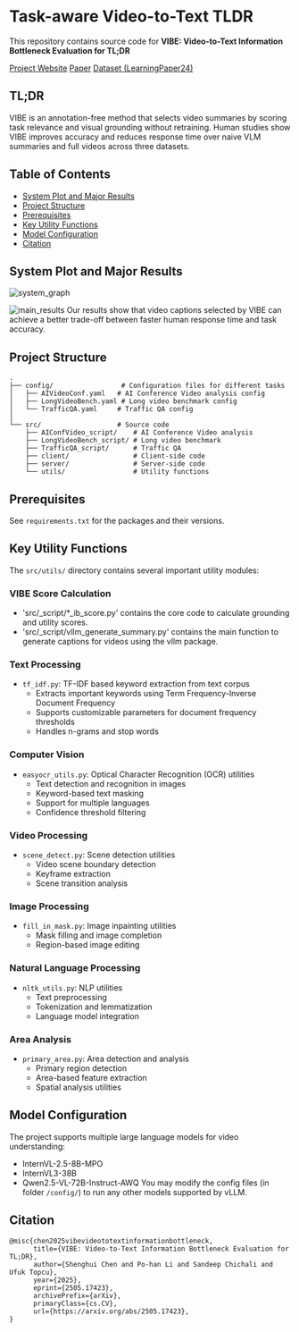 # Task-aware Video-to-Text TLDR

This repository contains source code for **VIBE: Video-to-Text Information Bottleneck Evaluation for TL;DR**

[Project Website](https://vivianchen98.github.io/VIBE_website/)  [Paper](https://arxiv.org/abs/2505.17423)  [Dataset (LearningPaper24)](https://huggingface.co/datasets/vivianchen98/LearningPaper24)

## TL;DR
VIBE is an annotation-free method that selects video summaries by scoring task relevance and visual grounding without retraining. Human studies show VIBE improves accuracy and reduces response time over naive VLM summaries and full videos across three datasets.

## Table of Contents
- [System Plot and Major Results](#system-plot-and-major-results)
- [Project Structure](#project-structure)
- [Prerequisites](#prerequisites)
- [Key Utility Functions](#key-utility-functions)
- [Model Configuration](#model-configuration)
- [Citation](#citation)


## System Plot and Major Results

![system_graph](https://github.com/UTAustin-SwarmLab/Task-aware-TLDR/blob/main/assets/TLDR_system_plot.png)

![main_results](https://github.com/UTAustin-SwarmLab/Task-aware-TLDR/blob/main/assets/table_results.png)
Our results show that video captions selected by VIBE can achieve a better trade-off between faster human response time and task accuracy.

## Project Structure

```
.
├── config/                 # Configuration files for different tasks
│   ├── AIVideoConf.yaml   # AI Conference Video analysis config
│   ├── LongVideoBench.yaml # Long video benchmark config
│   └── TrafficQA.yaml     # Traffic QA config
│
└── src/                   # Source code
    ├── AIConfVideo_script/    # AI Conference Video analysis
    ├── LongVideoBench_script/ # Long video benchmark
    ├── TrafficQA_script/      # Traffic QA
    ├── client/                # Client-side code
    ├── server/                # Server-side code
    └── utils/                 # Utility functions
```

## Prerequisites
See `requirements.txt` for the packages and their versions.

## Key Utility Functions

The `src/utils/` directory contains several important utility modules:

### VIBE Score Calculation
- 'src/<dataset>_script/*_ib_score.py' contains the core code to calculate grounding and utility scores.
- 'src/<dataset>_script/vllm_generate_summary.py' contains the main function to generate captions for videos using the vllm package.

### Text Processing
- `tf_idf.py`: TF-IDF based keyword extraction from text corpus
  - Extracts important keywords using Term Frequency-Inverse Document Frequency
  - Supports customizable parameters for document frequency thresholds
  - Handles n-grams and stop words

### Computer Vision
- `easyocr_utils.py`: Optical Character Recognition (OCR) utilities
  - Text detection and recognition in images
  - Keyword-based text masking
  - Support for multiple languages
  - Confidence threshold filtering

### Video Processing
- `scene_detect.py`: Scene detection utilities
  - Video scene boundary detection
  - Keyframe extraction
  - Scene transition analysis

### Image Processing
- `fill_in_mask.py`: Image inpainting utilities
  - Mask filling and image completion
  - Region-based image editing

### Natural Language Processing
- `nltk_utils.py`: NLP utilities
  - Text preprocessing
  - Tokenization and lemmatization
  - Language model integration

### Area Analysis
- `primary_area.py`: Area detection and analysis
  - Primary region detection
  - Area-based feature extraction
  - Spatial analysis utilities

## Model Configuration
The project supports multiple large language models for video understanding:
- InternVL-2.5-8B-MPO
- InternVL3-38B
- Qwen2.5-VL-72B-Instruct-AWQ
You may modify the config files (in folder `/config/`) to run any other models supported by vLLM.

## Citation
```
@misc{chen2025vibevideototextinformationbottleneck,
      title={VIBE: Video-to-Text Information Bottleneck Evaluation for TL;DR}, 
      author={Shenghui Chen and Po-han Li and Sandeep Chichali and Ufuk Topcu},
      year={2025},
      eprint={2505.17423},
      archivePrefix={arXiv},
      primaryClass={cs.CV},
      url={https://arxiv.org/abs/2505.17423}, 
}
```

